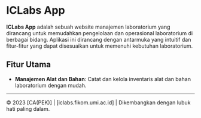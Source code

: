 # ICLabs App

**ICLabs App** adalah sebuah website manajemen laboratorium yang dirancang untuk memudahkan pengelolaan dan operasional laboratorium di berbagai bidang. Aplikasi ini dirancang dengan antarmuka yang intuitif dan fitur-fitur yang dapat disesuaikan untuk memenuhi kebutuhan laboratorium.

## Fitur Utama

- **Manajemen Alat dan Bahan**: Catat dan kelola inventaris alat dan bahan laboratorium dengan mudah.

---

© 2023 [CA(PEK)] | [iclabs.fikom.umi.ac.id] | Dikembangkan dengan lubuk hati paling dalam.
